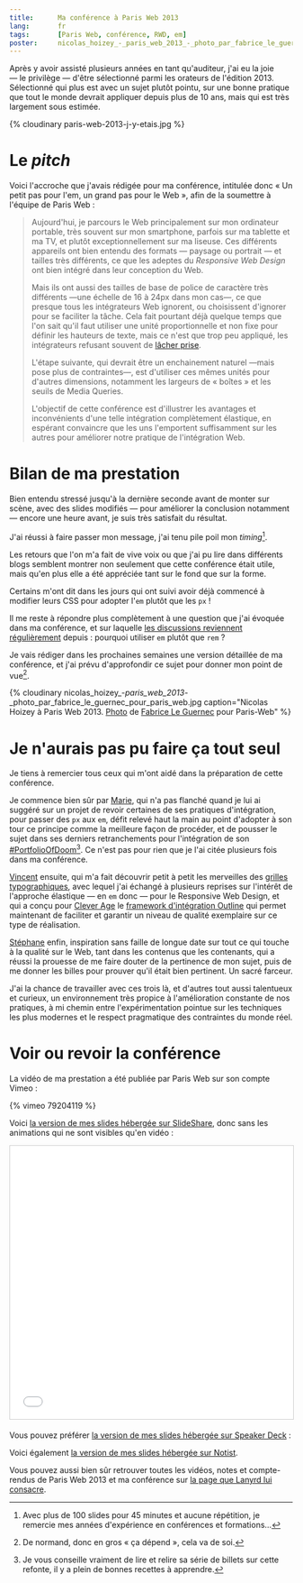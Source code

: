 ```yaml
---
title:      Ma conférence à Paris Web 2013
lang:       fr
tags:       [Paris Web, conférence, RWD, em]
poster:     nicolas_hoizey_-_paris_web_2013_-_photo_par_fabrice_le_guernec_pour_paris_web.jpg
---
```


Après y avoir assisté plusieurs années en tant qu'auditeur, j'ai eu la joie — le privilège — d'être sélectionné parmi les orateurs de l'édition 2013. Sélectionné qui plus est avec un sujet plutôt pointu, sur une bonne pratique que tout le monde devrait appliquer depuis plus de 10 ans, mais qui est très largement sous estimée.

{% cloudinary paris-web-2013-j-y-etais.jpg %}

# Le *pitch*

Voici l'accroche que j'avais rédigée pour ma conférence, intitulée donc « Un petit pas pour l'em, un grand pas pour le Web », afin de la soumettre à l'équipe de Paris Web :

> Aujourd'hui, je parcours le Web principalement sur mon ordinateur portable, très souvent sur mon smartphone, parfois sur ma tablette et ma TV, et plutôt exceptionnellement sur ma liseuse. Ces différents appareils ont bien entendu des formats — paysage ou portrait — et tailles très différents, ce que les adeptes du *Responsive Web Design* ont bien intégré dans leur conception du Web.
>
> Mais ils ont aussi des tailles de base de police de caractère très différents —une échelle de 16 à 24px dans mon cas—, ce que presque tous les intégrateurs Web ignorent, ou choisissent d'ignorer pour se faciliter la tâche. Cela fait pourtant déjà quelque temps que l'on sait qu'il faut utiliser une unité proportionnelle et non fixe pour définir les hauteurs de texte, mais ce n'est que trop peu appliqué, les intégrateurs refusant souvent de [lâcher prise](/2013/03/lachez-prise.html).
>
> L'étape suivante, qui devrait être un enchainement naturel —mais pose plus de contraintes—, est d'utiliser ces mêmes unités pour d'autres dimensions, notamment les largeurs de « boîtes » et les seuils de Media Queries.
>
> L'objectif de cette conférence est d'illustrer les avantages et inconvénients d'une telle intégration complètement élastique, en espérant convaincre que les uns l'emportent suffisamment sur les autres pour améliorer notre pratique de l'intégration Web.

# Bilan de ma prestation

Bien entendu stressé jusqu'à la dernière seconde avant de monter sur scène, avec des slides modifiés — pour améliorer la conclusion notamment — encore une heure avant, je suis très satisfait du résultat.

J'ai réussi à faire passer mon message, j'ai tenu pile poil mon *timing*[^1].

Les retours que l'on m'a fait de vive voix ou que j'ai pu lire dans différents blogs semblent montrer non seulement que cette conférence était utile, mais qu'en plus elle a été appréciée tant sur le fond que sur la forme.

Certains m'ont dit dans les jours qui ont suivi avoir déjà commencé à modifier leurs CSS pour adopter l'`em` plutôt que les `px` !

Il me reste à répondre plus complètement à une question que j'ai évoquée dans ma conférence, et sur laquelle [les discussions reviennent régulièrement](http://marieguillaumet.com/refonte-mon-portfolio-du-responsive-en-em-seconde-partie/#comment-3209) depuis : pourquoi utiliser `em` plutôt que `rem` ?

Je vais rédiger dans les prochaines semaines une version détaillée de ma conférence, et j'ai prévu d'approfondir ce sujet pour donner mon point de vue[^2].

{% cloudinary nicolas_hoizey_-_paris_web_2013_-_photo_par_fabrice_le_guernec_pour_paris_web.jpg caption="Nicolas Hoizey à Paris Web 2013. [Photo](http://www.flickr.com/photos/parisweb/10401233525/) de [Fabrice Le Guernec](http://twitter.com/Fab_incident) pour Paris-Web" %}

# Je n'aurais pas pu faire ça tout seul

Je tiens à remercier tous ceux qui m'ont aidé dans la préparation de cette conférence.

Je commence bien sûr par [Marie](http://marieguillaumet.com/), qui n'a pas flanché quand je lui ai suggéré sur un projet de revoir certaines de ses pratiques d'intégration, pour passer des `px` aux `em`, défit relevé haut la main au point d'adopter à son tour ce principe comme la meilleure façon de procéder, et de pousser le sujet dans ses derniers retranchements pour l'intégration de son [#PortfolioOfDoom](http://marieguillaumet.com/tag/portfolioofdoom/)[^3]. Ce n'est pas pour rien que je l'ai citée plusieurs fois dans ma conférence.

[Vincent](http://vincent-valentin.name/) ensuite, qui m'a fait découvrir petit à petit les merveilles des [grilles typographiques](http://fr.clever-age.com/veille/blog/introduction-aux-grilles-typographiques.html), avec lequel j'ai échangé à plusieurs reprises sur l'intérêt de l'approche élastique — en `em` donc — pour le Responsive Web Design, et qui a conçu pour [Clever Age](http://www.clever-age.com/) le [framework d'intégration Outline](https://github.com/htmlzengarden/outline) qui permet maintenant de faciliter et garantir un niveau de qualité exemplaire sur ce type de réalisation.

[Stéphane](http://nota-bene.org/) enfin, inspiration sans faille de longue date sur tout ce qui touche à la qualité sur le Web, tant dans les contenus que les contenants, qui a réussi la prouesse de me faire douter de la pertinence de mon sujet, puis de me donner les billes pour prouver qu'il était bien pertinent. Un sacré farceur.

J'ai la chance de travailler avec ces trois là, et d'autres tout aussi talentueux et curieux, un environnement très propice à l'amélioration constante de nos pratiques, à mi chemin entre l'expérimentation pointue sur les techniques les plus modernes et le respect pragmatique des contraintes du monde réel.

# Voir ou revoir la conférence

La vidéo de ma prestation a été publiée par Paris Web sur son compte Vimeo :

{% vimeo 79204119 %}

Voici [la version de mes slides hébergée sur SlideShare](https://fr.slideshare.net/nhoizey/paris-web-2013-un-petit-pas-pour-lem-un-grand-pas-pour-le-web), donc sans les animations qui ne sont visibles qu'en vidéo :

<div class="ratio-4-3 embed-video-container">
<iframe src="//fr.slideshare.net/slideshow/embed_code/key/v16thp4qiLTOXH" width="595" height="485" frameborder="0" marginwidth="0" marginheight="0" scrolling="no" style="border:1px solid #CCC; border-width:1px; margin-bottom:5px; max-width: 100%;" allowfullscreen> </iframe>
</div>

Vous pouvez préférer [la version de mes slides hébergée sur Speaker Deck](https://speakerdeck.com/nhoizey/un-petit-pas-pour-lem-un-grand-pas-pour-le-web-paris-web-2013) :

<script async class="speakerdeck-embed" data-id="e7c0142013ec01312783065ca157100a" data-ratio="1.33333333333333" src="//speakerdeck.com/assets/embed.js"></script>

Voici également [la version de mes slides hébergée sur Notist](https://noti.st/nhoizey/HDbr1q/un-petit-pas-pour-l-em-un-grand-pas-pour-le-web).

Vous pouvez aussi bien sûr retrouver toutes les vidéos, notes et compte-rendus de Paris Web 2013 et ma conférence sur [la page que Lanyrd lui consacre](http://lanyrd.com/2013/parisweb/sckdfg/).

[^1]: Avec plus de 100 slides pour 45 minutes et aucune répétition, je remercie mes années d'expérience en conférences et formations…

[^2]: De normand, donc en gros « ça dépend », cela va de soi.

[^3]: Je vous conseille vraiment de lire et relire sa série de billets sur cette refonte, il y a plein de bonnes recettes à apprendre.
